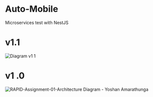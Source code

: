 
# Auto-Mobile
Microservices test with NestJS

# v1.1

![Diagram v1 1](https://user-images.githubusercontent.com/81754478/117243225-6fbbda00-ae54-11eb-8895-a0b4f8d1f11a.jpg)


# v1 .0

![RAPID-Assignment-01-Architecture  Diagram - Yoshan Amarathunga](https://user-images.githubusercontent.com/81754478/116839231-27e84900-abef-11eb-8cab-bc0f157791df.png)
